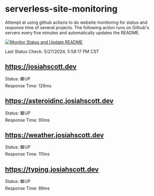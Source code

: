 # serverless-site-monitoring
Attempt at using github actions to do website monitoring for status and response time of several projects. The following action runs on Github's servers every five minutes and automatically updates the README.  

[![Monitor Status and Update README](https://github.com/JosiahSco/serverless-site-monitoring/actions/workflows/monitor.yaml/badge.svg)](https://github.com/JosiahSco/serverless-site-monitoring/actions/workflows/monitor.yaml)

Last Status Check: 5/27/2024, 5:58:17 PM CST

## https://josiahscott.dev
Status: 🟩UP  
Response Time: 126ms

## https://asteroidinc.josiahscott.dev
Status: 🟩UP  
Response Time: 93ms

## https://weather.josiahscott.dev
Status: 🟩UP  
Response Time: 111ms

## https://typing.josiahscott.dev
Status: 🟩UP  
Response Time: 89ms

